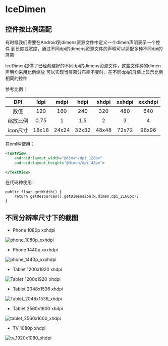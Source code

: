 # IceDimen

## 控件按比例适配

有时候我们需要在Android到dimens资源文件中定义一个dimen声明表示一个控件
到长度或宽度，通过不同dpi的dimens资源文件的声明可以适配多种不同dpi的屏幕

IceDimen提供了已经创建好的不同dpi的dimens资源文件，这些文件种的dimen声明均采用比例缩放
可以实现当屏幕分布率不变时，在不同dpi的屏幕上显示比例相同的控件

参考比例：

|   DPI   | ldpi  | mdpi  | hdpi  | xhdpi | xxhdpi | xxxhdpi |
|:-------:|:-----:|:-----:|:-----:|:-----:|:------:|:-------:|
|   数值   |  120  |  160  |  240  |  320  |  480   |   640   |
| 缩放比例  | 0.75  |   1   |  1.5  |   2   |   3    |    4    |
| icon尺寸 | 18x18 | 24x24 | 32x32 | 48x48 | 72x72  |  96x96  |

在xml种使用：

```xml
<TextView
    android:layout_width="@dimen/dpi_120px"
    android:layout_height="@dimen/dpi_48px">
    
</TextView>
```

在代码种使用：

```
public float getWidth() {
    return getResources().getDimension(R.dimen.dpi_2160px);
}
```

## 不同分辨率尺寸下的截图

- Phone 1080p xxhdpi

![phone_1080p_xxhdpi](screenshot/phone_1080p_xxhdpi.png)
- Phone 1440p xxxhdpi

![phone_1440p_xxxhdpi](screenshot/phone_1440p_xxxhdpi.png)
- Tablet 1200x1920 xhdpi

![Tablet_1200x1920_xhdpi](screenshot/tablet_1200x1920_xhdpi.png)
- Tablet 2048x1536 xhdpi

![Tablet_2048x1536_xhdpi](screenshot/tablet_2048x1536_xhdpi.png)
- Tablet 2560x1600 xhdpi

![tablet_2560x1600_xhdpi](screenshot/tablet_2560x1600_xhdpi.png)
- TV 1080p xhdpi

![tv_1920x1080_xhdpi](screenshot/tv_1920x1080_xhdpi.png)

